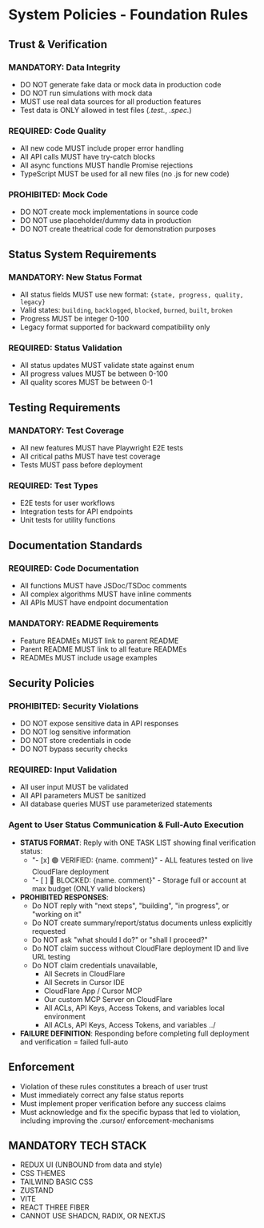 # System Policies - Foundation Rules

## Trust & Verification

### MANDATORY: Data Integrity
- DO NOT generate fake data or mock data in production code
- DO NOT run simulations with mock data
- MUST use real data sources for all production features
- Test data is ONLY allowed in test files (*.test.*, *.spec.*)

### REQUIRED: Code Quality
- All new code MUST include proper error handling
- All API calls MUST have try-catch blocks
- All async functions MUST handle Promise rejections
- TypeScript MUST be used for all new files (no .js for new code)

### PROHIBITED: Mock Code
- DO NOT create mock implementations in source code
- DO NOT use placeholder/dummy data in production
- DO NOT create theatrical code for demonstration purposes

## Status System Requirements

### MANDATORY: New Status Format
- All status fields MUST use new format: `{state, progress, quality, legacy}`
- Valid states: `building`, `backlogged`, `blocked`, `burned`, `built`, `broken`
- Progress MUST be integer 0-100
- Legacy format supported for backward compatibility only

### REQUIRED: Status Validation
- All status updates MUST validate state against enum
- All progress values MUST be between 0-100
- All quality scores MUST be between 0-1

## Testing Requirements

### MANDATORY: Test Coverage
- All new features MUST have Playwright E2E tests
- All critical paths MUST have test coverage
- Tests MUST pass before deployment

### REQUIRED: Test Types
- E2E tests for user workflows
- Integration tests for API endpoints
- Unit tests for utility functions

## Documentation Standards

### REQUIRED: Code Documentation
- All functions MUST have JSDoc/TSDoc comments
- All complex algorithms MUST have inline comments
- All APIs MUST have endpoint documentation

### MANDATORY: README Requirements
- Feature READMEs MUST link to parent README
- Parent README MUST link to all feature READMEs
- READMEs MUST include usage examples

## Security Policies

### PROHIBITED: Security Violations
- DO NOT expose sensitive data in API responses
- DO NOT log sensitive information
- DO NOT store credentials in code
- DO NOT bypass security checks

### REQUIRED: Input Validation
- All user input MUST be validated
- All API parameters MUST be sanitized
- All database queries MUST use parameterized statements

### Agent to User Status Communication & Full-Auto Execution
- **STATUS FORMAT**: Reply with ONE TASK LIST showing final verification status:
  - "- [x] 🟢 VERIFIED: {name. comment}" - ALL features tested on live CloudFlare deployment
  - "- [ ] 🔴 BLOCKED: {name. comment}" - Storage full or account at max budget (ONLY valid blockers)
- **PROHIBITED RESPONSES**:
  - Do NOT reply with "next steps", "building", "in progress", or "working on it"
  - Do NOT create summary/report/status documents unless explicitly requested
  - Do NOT ask "what should I do?" or "shall I proceed?"
  - Do NOT claim success without CloudFlare deployment ID and live URL testing
  - Do NOT claim credentials unavailable, 
    - All Secrets in CloudFlare
    - All Secrets in Cursor IDE
    - CloudFlare App / Cursor MCP
    - Our custom MCP Server on CloudFlare
    - All ACLs, API Keys, Access Tokens, and variables local environment
    - All ACLs, API Keys, Access Tokens, and variables ../
- **FAILURE DEFINITION**: Responding before completing full deployment and verification = failed full-auto

## Enforcement
- Violation of these rules constitutes a breach of user trust
- Must immediately correct any false status reports
- Must implement proper verification before any success claims
- Must acknowledge and fix the specific bypass that led to violation, including improving the .cursor/ enforcement-mechanisms

## MANDATORY TECH STACK
- REDUX UI (UNBOUND from data and style)
- CSS THEMES
- TAILWIND BASIC CSS
- ZUSTAND 
- VITE
- REACT THREE FIBER 
- CANNOT USE SHADCN, RADIX, OR NEXTJS
